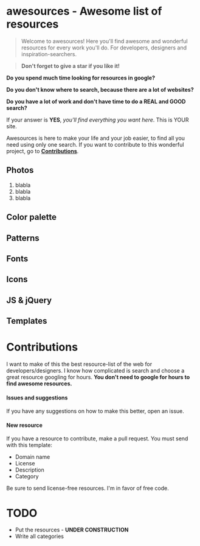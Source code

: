 awesources - Awesome list of resources
=======================
> Welcome to awesources! Here you'll find awesome and wonderful resources for every work you'll do.
> For developers, designers and inspiration-searchers.

> **Don't forget to give a star if you like it!**

**Do you spend much time looking for resources in google?**

**Do you don't know where to search, because there are a lot of websites?**

**Do you have a lot of work and don't have time to do a REAL and GOOD search?**

If your answer is **YES**, *you'll find everything you want here*. This is YOUR site.

Awesources is here to make your life and your job easier, to find all you need using only one search. If you want to contribute to this wonderful project, go to <a href="#contributions">**Contributions**</a>.

## Photos
1. blabla
2. blabla
3. blabla

## Color palette


## Patterns


## Fonts


## Icons


## JS & jQuery


## Templates


# Contributions
I want to make of this the best resource-list of the web for developers/designers. I know how complicated is search and choose a great resource googling for hours.
**You don't need to google for hours to find awesome resources.**

#### Issues and suggestions
If you have any suggestions on how to make this better, open an issue.

#### New resource
If you have a resource to contribute, make a pull request. You must send with this template:
* Domain name
* License
* Description
* Category

Be sure to send license-free resources. I'm in favor of free code.

# TODO
* Put the resources - **UNDER CONSTRUCTION**
* Write all categories
